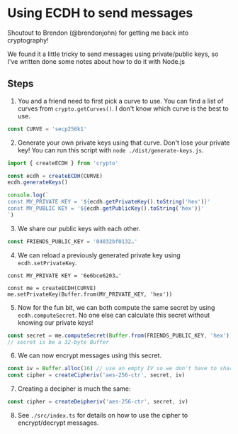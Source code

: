 # Using ECDH to send messages

Shoutout to Brendon (@brendonjohn) for getting me back into cryptography!

We found it a little tricky to send messages using private/public keys, so I've
written done some notes about how to do it with Node.js

## Steps

1. You and a friend need to first pick a curve to use. You can find a list of
   curves from `crypto.getCurves()`. I don't know which curve is the best to
   use.

```typescript
const CURVE = 'secp256k1'
```

2. Generate your own private keys using that curve. Don't lose your private
   key! You can run this script with `node ./dist/generate-keys.js`.

```typescript
import { createECDH } from 'crypto'

const ecdh = createECDH(CURVE)
ecdh.generateKeys()

console.log(`
const MY_PRIVATE KEY = '${ecdh.getPrivateKey().toString('hex')}'
const MY_PUBLIC KEY = '${ecdh.getPublicKey().toString('hex')}'
`)
```

3. We share our public keys with each other.

```typescript
const FRIENDS_PUBLIC_KEY = '04032bf0132…'
```

4. We can reload a previously generated private key using `ecdh.setPrivateKey`.

```typescipt
const MY_PRIVATE KEY = '6e6bce6203…'

const me = createECDH(CURVE)
me.setPrivateKey(Buffer.from(MY_PRIVATE_KEY, 'hex'))
```

5. Now for the fun bit, we can both compute the same secret by using `ecdh.computeSecret`. No one else can calculate this secret without knowing our private keys!

```typescript
const secret = me.computeSecret(Buffer.from(FRIENDS_PUBLIC_KEY, 'hex'))
// secret is be a 32-byte Buffer
```

6. We can now encrypt messages using this secret.

```typescript
const iv = Buffer.alloc(16) // use an empty IV so we don't have to share this.
const cipher = createCipheriv('aes-256-ctr', secret, iv)
```

7. Creating a decipher is much the same:

```typescript
const cipher = createDeipheriv('aes-256-ctr', secret, iv)
```

8. See `./src/index.ts` for details on how to use the cipher to encrypt/decrypt
   messages.
